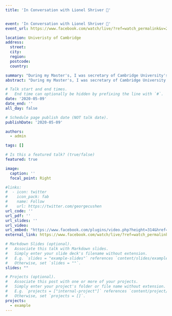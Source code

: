 ```yaml
---
title: 'In Conversation with Lionel Shriver 📖'


event: 'In Conversation with Lionel Shriver 📖'
event_url: https://www.facebook.com/watch/live/?ref=watch_permalink&v=227728675369653

location: Univeristy of Cambridge
address:
  street:
  city: 
  region: 
  postcode: 
  country: 

summary: "During my Master's, I was secretary of Cambridge University's first free speech society. Here's a talk we had on free speech in literature we had with acclaimed author Lionel Shriver."
abstract: "During my Master's, I was secretary of Cambridge University's first free speech society. Here's a talk we had on free speech in literature we had with acclaimed author Lionel Shriver."

# Talk start and end times.
#   End time can optionally be hidden by prefixing the line with `#`.
date: '2020-05-09'
date_end: ''
all_day: false

# Schedule page publish date (NOT talk date).
publishDate: '2020-05-09'

authors:
  - admin

tags: []

# Is this a featured talk? (true/false)
featured: true

image:
  caption: ''
  focal_point: Right

#links:
#  - icon: twitter
#    icon_pack: fab
#    name: Follow
#    url: https://twitter.com/georgecushen
url_code: ''
url_pdf: ''
url_slides: ''
url_video: 
url_embed: "https://www.facebook.com/plugins/video.php?height=314&href=https%3A%2F%2Fwww.facebook.com%2FCambridgeLibertas%2Fvideos%2F227728675369653%2F&show_text=false&width=560&t=0"
external_link: https://www.facebook.com/watch/live/?ref=watch_permalink&v=227728675369653

# Markdown Slides (optional).
#   Associate this talk with Markdown slides.
#   Simply enter your slide deck's filename without extension.
#   E.g. `slides = "example-slides"` references `content/slides/example-slides.md`.
#   Otherwise, set `slides = ""`.
slides: ""

# Projects (optional).
#   Associate this post with one or more of your projects.
#   Simply enter your project's folder or file name without extension.
#   E.g. `projects = ["internal-project"]` references `content/project/deep-learning/index.md`.
#   Otherwise, set `projects = []`.
projects:
  - example
---
```


